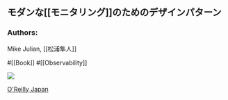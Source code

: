 ## モダンな[[モニタリング]]のためのデザインパターン

### Authors:
Mike Julian, [[松浦隼人]]

#[[Book]] #[[Observability]]

![](https://www.oreilly.co.jp/books/images/picture_large978-4-87311-864-2.jpeg)

[O'Reilly Japan](https://www.oreilly.co.jp/books/9784873118642/)